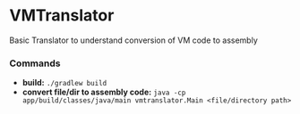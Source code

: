 # VMTranslator
Basic Translator to understand conversion of VM code to assembly

### Commands
- **build:** `./gradlew build`
- **convert file/dir to assembly code:** `java -cp app/build/classes/java/main vmtranslator.Main <file/directory path>`
